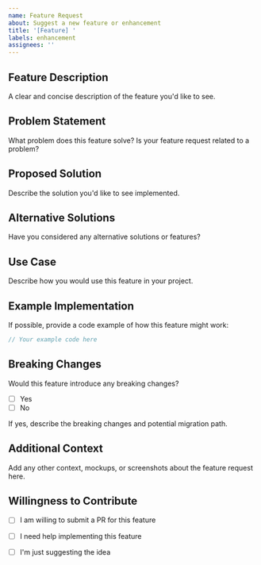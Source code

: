 ```yaml
---
name: Feature Request
about: Suggest a new feature or enhancement
title: '[Feature] '
labels: enhancement
assignees: ''
---
```


## Feature Description

A clear and concise description of the feature you'd like to see.

## Problem Statement

What problem does this feature solve? Is your feature request related to a problem?

## Proposed Solution

Describe the solution you'd like to see implemented.

## Alternative Solutions

Have you considered any alternative solutions or features?

## Use Case

Describe how you would use this feature in your project.

## Example Implementation

If possible, provide a code example of how this feature might work:

```php
// Your example code here
```

## Breaking Changes

Would this feature introduce any breaking changes?

- [ ] Yes
- [ ] No

If yes, describe the breaking changes and potential migration path.

## Additional Context

Add any other context, mockups, or screenshots about the feature request here.

## Willingness to Contribute

- [ ] I am willing to submit a PR for this feature
- [ ] I need help implementing this feature
- [ ] I'm just suggesting the idea


